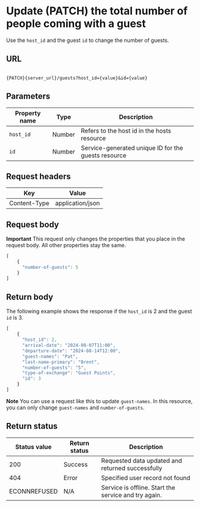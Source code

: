 # Update (PATCH) the total number of people coming with a guest

Use the `host_id` and the guest `id` to change the number of guests.

## URL

```shell

{PATCH}{server_url}/guests?host_id={value}&id={value}

```

## Parameters

| Property name | Type | Description |
| ------------- | ----------- | ----------- |
| `host_id` | Number | Refers to the host id in the hosts resource |
| `id` | Number | Service-generated unique ID for the guests resource |

## Request headers

| Key | Value |
|---|---|
| Content-Type | application/json |

## Request body

**Important** This request only changes the properties that you place in the request body. All other properties stay the same.

```js
[
    {
      "number-of-guests": 5      
    }
]
```

## Return body

The following example shows the response if the `host_id` is 2 and the guest `id` is 3.

```js
[
    {
      "host_id": 2,
      "arrival-date": "2024-08-07T11:00",
      "departure-date": "2024-08-14T12:00", 
      "guest-names": "Pat",
      "last-name-primary": "Brent",
      "number-of-guests": "5",
      "type-of-exchange": "Guest Points",  
      "id": 3
    }
]
```

**Note** You can use a request like this to update `guest-names`. In this resource, you can only change `guest-names` and `number-of-guests`.

## Return status

| Status value | Return status | Description |
| ------------- | ----------- | ----------- |
| 200 | Success | Requested data updated and returned successfully |
| 404 | Error | Specified user record not found |
| ECONNREFUSED | N/A | Service is offline. Start the service and try again. |
